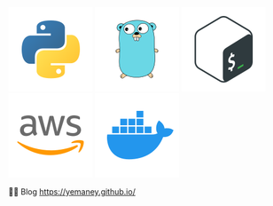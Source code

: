 ![python](icons/python.svg)
![go](icons/go.svg)
![bash](icons/bash.svg)
![aws](icons/aws.svg)
![docker](icons/docker.svg)

🧑‍💻 Blog https://yemaney.github.io/

<!--
**yemaney/yemaney** is a ✨ _special_ ✨ repository because its `README.md` (this file) appears on your GitHub profile.

Here are some ideas to get you started:

- 🔭 I’m currently working on ...
- 🌱 I’m currently learning ...
- 👯 I’m looking to collaborate on ...
- 🤔 I’m looking for help with ...
- 💬 Ask me about ...
- 📫 How to reach me: ...
- 😄 Pronouns: ...
- ⚡ Fun fact: ...
-->
